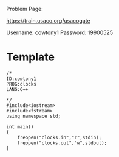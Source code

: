 Problem Page:

https://train.usaco.org/usacogate

Username: cowtony1
Password: 19900525

# Template
```
/*
ID:cowtony1
PROG:clocks
LANG:C++

*/
#include<iostream>
#include<fstream>
using namespace std;

int main()
{
    freopen("clocks.in","r",stdin);
    freopen("clocks.out","w",stdout);
}

```